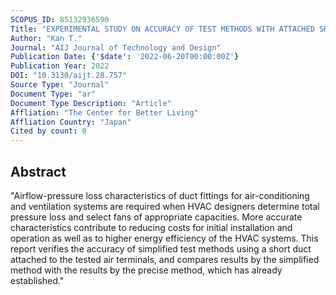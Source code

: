 ```yaml
---
SCOPUS_ID: 85132936590
Title: "EXPERIMENTAL STUDY ON ACCURACY OF TEST METHODS WITH ATTACHED SHORT DUCT FOR PRESSURE LOSS CHARACTERISTICS OF DUCT FITTINGS, PART 1: VERIFICATION OF THE SIMPLIFIED TEST METHODS FOR DUCT AIR TERMINALS"
Author: "Kan T."
Journal: "AIJ Journal of Technology and Design"
Publication Date: {'$date': '2022-06-20T00:00:00Z'}
Publication Year: 2022
DOI: "10.3130/aijt.28.757"
Source Type: "Journal"
Document Type: "ar"
Document Type Description: "Article"
Affliation: "The Center for Better Living"
Affliation Country: "Japan"
Cited by count: 0
---
```


## Abstract
"Airflow-pressure loss characteristics of duct fittings for air-conditioning and ventilation systems are required when HVAC designers determine total pressure loss and select fans of appropriate capacities. More accurate characteristics contribute to reducing costs for initial installation and operation as well as to higher energy efficiency of the HVAC systems. This report verifies the accuracy of simplified test methods using a short duct attached to the tested air terminals, and compares results by the simplified method with the results by the precise method, which has already established."
